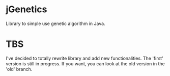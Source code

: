 # jGenetics
Library to simple use genetic algorithm in Java.

TBS
=========
I've decided to totally rewrite library and add new functionalities. The 'first' version is still in progress. If you want, you can look at the old version in the 'old' branch.

